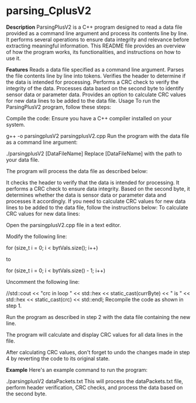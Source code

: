 # parsing_CplusV2

**Description**
ParsingPlusV2 is a C++ program designed to read a data file provided as a command line argument and process its contents line by line. 
It performs several operations to ensure data integrity and relevance before extracting meaningful information. 
This README file provides an overview of how the program works, its functionalities, and instructions on how to use it.

**Features**
Reads a data file specified as a command line argument.
Parses the file contents line by line into tokens.
Verifies the header to determine if the data is intended for processing.
Performs a CRC check to verify the integrity of the data.
Processes data based on the second byte to identify sensor data or parameter data.
Provides an option to calculate CRC values for new data lines to be added to the data file.
Usage
To run the ParsingPlusV2 program, follow these steps:

Compile the code: Ensure you have a C++ compiler installed on your system.

g++ -o parsingplusV2 parsingplusV2.cpp
Run the program with the data file as a command line argument:

./parsingplusV2 [DataFileName]
Replace [DataFileName] with the path to your data file.

The program will process the data file as described below:

It checks the header to verify that the data is intended for processing.
It performs a CRC check to ensure data integrity.
Based on the second byte, it determines whether the data is sensor data or parameter data and processes it accordingly.
If you need to calculate CRC values for new data lines to be added to the data file, follow the instructions below:
To calculate CRC values for new data lines:

Open the parsingplusV2.cpp file in a text editor.

Modify the following line:

for (size_t i = 0; i < bytVals.size(); i++)

to

for (size_t i = 0; i < bytVals.size() - 1; i++)

Uncomment the following line:

//std::cout << "crc in loop " << std::hex << static_cast<int>(currByte) << " is " << std::hex << static_cast<int>(crc) << std::endl;
Recompile the code as shown in step 1.

Run the program as described in step 2 with the data file containing the new line.

The program will calculate and display CRC values for all data lines in the file.

After calculating CRC values, don't forget to undo the changes made in step 4 by reverting the code to its original state.

**Example**
Here's an example command to run the program:

./parsingplusV2 dataPackets.txt
This will process the dataPackets.txt file, perform header verification, CRC checks, and process the data based on the second byte.
